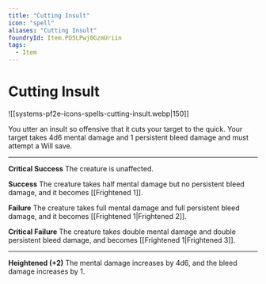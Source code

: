 ```yaml
---
title: "Cutting Insult"
icon: "spell"
aliases: "Cutting Insult"
foundryId: Item.PD5LPwj0GzmUriin
tags:
  - Item
---
```


# Cutting Insult
![[systems-pf2e-icons-spells-cutting-insult.webp|150]]

You utter an insult so offensive that it cuts your target to the quick. Your target takes 4d6 mental damage and 1 persistent bleed damage and must attempt a Will save.

* * *

**Critical Success** The creature is unaffected.

**Success** The creature takes half mental damage but no persistent bleed damage, and it becomes [[Frightened 1]].

**Failure** The creature takes full mental damage and full persistent bleed damage, and it becomes [[Frightened 1|Frightened 2]].

**Critical Failure** The creature takes double mental damage and double persistent bleed damage, and becomes [[Frightened 1|Frightened 3]].

* * *

**Heightened (+2)** The mental damage increases by 4d6, and the bleed damage increases by 1.
